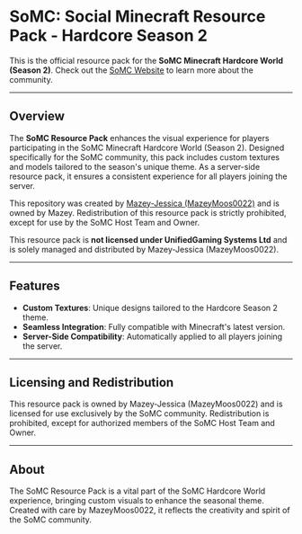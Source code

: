 # SoMC: Social Minecraft Resource Pack - Hardcore Season 2

This is the official resource pack for the **SoMC Minecraft Hardcore World (Season 2)**. Check out the [SoMC Website](https://somc.club) to learn more about the community.

---

## Overview

The **SoMC Resource Pack** enhances the visual experience for players participating in the SoMC Minecraft Hardcore World (Season 2). Designed specifically for the SoMC community, this pack includes custom textures and models tailored to the season's unique theme. As a server-side resource pack, it ensures a consistent experience for all players joining the server.

This repository was created by [Mazey-Jessica (MazeyMoos0022)](https://github.mazeymoos.com) and is owned by Mazey. Redistribution of this resource pack is strictly prohibited, except for use by the SoMC Host Team and Owner.

This resource pack is **not licensed under UnifiedGaming Systems Ltd** and is solely managed and distributed by Mazey-Jessica (MazeyMoos0022).

---

## Features

- **Custom Textures**: Unique designs tailored to the Hardcore Season 2 theme.
- **Seamless Integration**: Fully compatible with Minecraft's latest version.
- **Server-Side Compatibility**: Automatically applied to all players joining the server.

---

## Licensing and Redistribution

This resource pack is owned by Mazey-Jessica (MazeyMoos0022) and is licensed for use exclusively by the SoMC community. Redistribution is prohibited, except for authorized members of the SoMC Host Team and Owner.

---

## About

The SoMC Resource Pack is a vital part of the SoMC Hardcore World experience, bringing custom visuals to enhance the seasonal theme. Created with care by MazeyMoos0022, it reflects the creativity and spirit of the SoMC community.

